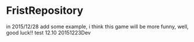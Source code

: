 # FristRepository
in 2015/12/28 add some example, i think this game will be more funny, well, good luck!!
test
12.10
20151223Dev
